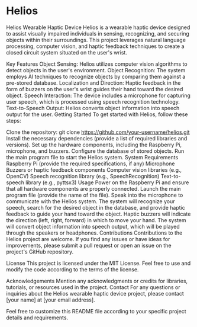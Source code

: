 <h1>Helios</h1>
Helios Wearable Haptic Device
Helios is a wearable haptic device designed to assist visually impaired individuals in sensing, recognizing, and securing objects within their surroundings. This project leverages natural language processing, computer vision, and haptic feedback techniques to create a closed circuit system situated on the user's wrist.

Key Features
Object Sensing: Helios utilizes computer vision algorithms to detect objects in the user's environment.
Object Recognition: The system employs AI techniques to recognize objects by comparing them against a pre-stored database.
Localization and Direction: Haptic feedback in the form of buzzers on the user's wrist guides their hand toward the desired object.
Speech Interaction: The device includes a microphone for capturing user speech, which is processed using speech recognition technology.
Text-to-Speech Output: Helios converts object information into speech output for the user.
Getting Started
To get started with Helios, follow these steps:

Clone the repository: git clone https://github.com/your-username/helios.git
Install the necessary dependencies (provide a list of required libraries and versions).
Set up the hardware components, including the Raspberry Pi, microphone, and buzzers.
Configure the database of stored objects.
Run the main program file to start the Helios system.
System Requirements
Raspberry Pi (provide the required specifications, if any)
Microphone
Buzzers or haptic feedback components
Computer vision libraries (e.g., OpenCV)
Speech recognition library (e.g., SpeechRecognition)
Text-to-speech library (e.g., pyttsx3)
Usage
Power on the Raspberry Pi and ensure that all hardware components are properly connected.
Launch the main program file (provide the name of the file).
Speak into the microphone to communicate with the Helios system.
The system will recognize your speech, search for the desired object in the database, and provide haptic feedback to guide your hand toward the object.
Haptic buzzers will indicate the direction (left, right, forward) in which to move your hand.
The system will convert object information into speech output, which will be played through the speakers or headphones.
Contributions
Contributions to the Helios project are welcome. If you find any issues or have ideas for improvements, please submit a pull request or open an issue on the project's GitHub repository.

License
This project is licensed under the MIT License. Feel free to use and modify the code according to the terms of the license.

Acknowledgements
Mention any acknowledgments or credits for libraries, tutorials, or resources used in the project.
Contact
For any questions or inquiries about the Helios wearable haptic device project, please contact [your name] at [your email address].

Feel free to customize this README file according to your specific project details and requirements.
